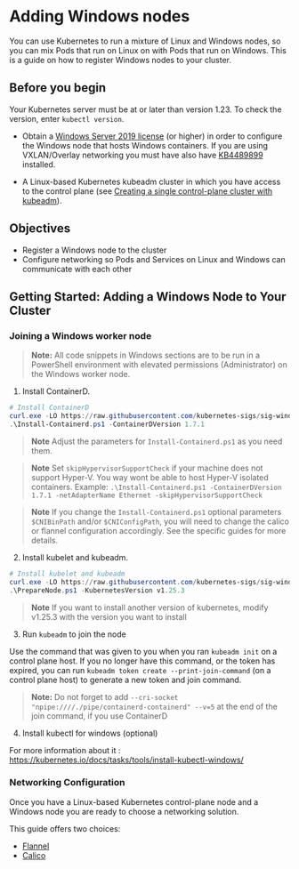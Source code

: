 # Adding Windows nodes

You can use Kubernetes to run a mixture of Linux and Windows nodes, so you can mix Pods that run on Linux on with Pods that run on Windows. This is a guide on how to register Windows nodes to your cluster.

## Before you begin

Your Kubernetes server must be at or later than version 1.23. To check the version, enter `kubectl version`.

- Obtain a [Windows Server 2019 license](https://www.microsoft.com/en-us/cloud-platform/windows-server-pricing) (or higher) in order to configure the Windows node that hosts Windows containers. If you are using VXLAN/Overlay networking you must have also have [KB4489899](https://support.microsoft.com/help/4489899) installed.

- A Linux-based Kubernetes kubeadm cluster in which you have access to the control plane (see [Creating a single control-plane cluster with kubeadm](https://kubernetes-docsy-staging.netlify.app/docs/setup/production-environment/tools/kubeadm/create-cluster-kubeadm/)).

## Objectives

- Register a Windows node to the cluster
- Configure networking so Pods and Services on Linux and Windows can communicate with each other

## Getting Started: Adding a Windows Node to Your Cluster

### Joining a Windows worker node

> **Note:** All code snippets in Windows sections are to be run in a PowerShell environment with elevated permissions (Administrator) on the Windows worker node.

1. Install ContainerD.

```PowerShell
# Install ContainerD
curl.exe -LO https://raw.githubusercontent.com/kubernetes-sigs/sig-windows-tools/master/hostprocess/Install-Containerd.ps1
.\Install-Containerd.ps1 -ContainerDVersion 1.7.1
```

> **Note** Adjust the parameters for `Install-Containerd.ps1` as you need them.

> **Note** Set `skipHypervisorSupportCheck` if your machine does not support Hyper-V. You way wont be able to host Hyper-V isolated containers.
> Example: `.\Install-Containerd.ps1 -ContainerDVersion 1.7.1 -netAdapterName Ethernet -skipHypervisorSupportCheck`

> **Note** If you change the `Install-Containerd.ps1` optional parameters `$CNIBinPath` and/or `$CNIConfigPath`, you will need to change the calico
> or flannel configuration accordingly. See the specific guides for more details.

2. Install kubelet and kubeadm.

```PowerShell
# Install kubelet and kubeadm
curl.exe -LO https://raw.githubusercontent.com/kubernetes-sigs/sig-windows-tools/master/hostprocess/PrepareNode.ps1
.\PrepareNode.ps1 -KubernetesVersion v1.25.3
```

> **Note** If you want to install another version of kubernetes, modify v1.25.3 with the version you want to install

3. Run `kubeadm` to join the node

Use the command that was given to you when you ran `kubeadm init` on a control plane host. If you no longer have this command, or the token has expired, you can run `kubeadm token create --print-join-command` (on a control plane host) to generate a new token and join command.

> **Note:** Do not forget to add `--cri-socket "npipe:////./pipe/containerd-containerd" --v=5` at the end of the join command, if you use ContainerD

4. Install kubectl for windows (optional)

For more information about it : https://kubernetes.io/docs/tasks/tools/install-kubectl-windows/

### Networking Configuration

Once you have a Linux-based Kubernetes control-plane node and a Windows node you are ready to choose a networking solution.

This guide offers two choices:

- [Flannel](flannel.md)
- [Calico](calico.md)

